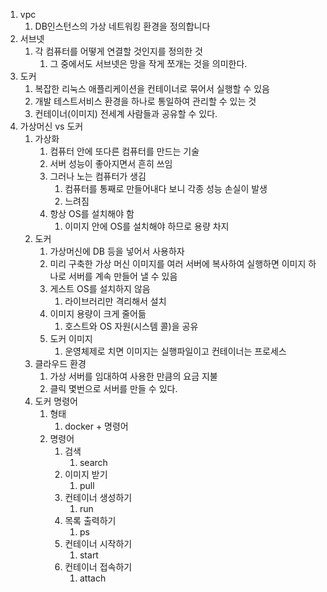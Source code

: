 1. vpc
   1. DB인스턴스의 가상 네트워킹 환경을 정의합니다
2. 서브넷
   1. 각 컴퓨터를 어떻게 연결할 것인지를 정의한 것
      1. 그 중에서도 서브넷은 망을 작게 쪼개는 것을 의미한다.
3. 도커
   1. 복잡한 리눅스 애플리케이션을 컨테이너로 묶어서 실행할 수 있음
   2. 개발 테스트서비스 환경을 하나로 통일하여 관리할 수 있는 것
   3. 컨테이너(이미지) 전세계 사람들과 공유할 수 있다.
4. 가상머신 vs 도커
   1. 가상화 
      1. 컴퓨터 안에 또다른 컴퓨터를 만드는 기술
      2. 서버 성능이 좋아지면서 흔히 쓰임
      3. 그러나 노는 컴퓨터가 생김
         1. 컴퓨터를 통째로 만들어내다 보니 각종 성능 손실이 발생
         2. 느려짐
      4. 항상 OS를 설치해야 함
         1. 이미지 안에 OS를 설치해야 하므로 용량 차지 
   2. 도커
      1. 가상머신에 DB 등을 넣어서 사용하자
      2. 미리 구축한 가상 머신 이미지를 여러 서버에 복사하여 실행하면 이미지 하나로 서버를 계속 만들어 낼 수 있음
      3. 게스트 OS를 설치하지 않음
         1. 라이브러리만 격리해서 설치
      4. 이미지 용량이 크게 줄어듦
         1. 호스트와 OS 자원(시스템 콜)을 공유
      5. 도커 이미지
         1. 운영체제로 치면 이미지는 실행파일이고 컨테이너는 프로세스
   3. 클라우드 환경
      1. 가상 서버를 임대하여 사용한 만큼의 요금 지불
      2. 클릭 몇번으로 서버를 만들 수 있다.
   4. 도커 명령어
      1. 형태
         1. docker + 명령어
      2. 명령어
         1. 검색
            1. search
         2. 이미지 받기
            1. pull
         3. 컨테이너 생성하기
            1. run
         4. 목록 출력하기
            1. ps
         5. 컨테이너 시작하기
            1. start
         6. 컨테이너 접속하기
            1. attach